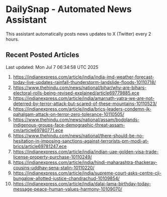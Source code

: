 # DailySnap - Automated News Assistant

This assistant automatically posts news updates to X (Twitter) every 2 hours.

## Recent Posted Articles

Last updated: Mon Jul  7 06:34:58 UTC 2025

1. https://indianexpress.com/article/india/india-imd-weather-forecast-today-live-updates-rainfall-thunderstorm-landslide-floods-10110718/
2. https://www.thehindu.com/news/national/bihar/why-are-bihars-electoral-rolls-being-revised-explained/article69779885.ece
3. https://indianexpress.com/article/india/amarnath-yatra-we-are-not-deterred-by-terror-attack-but-scared-of-these-mountains-10110523/
4. https://indianexpress.com/article/india/brics-leaders-condemn-jk-pahalgam-attack-on-terror-zero-tolerance-10110505/
5. https://www.thehindu.com/news/national/assam/bodolands-indigenous-groups-face-demographic-threat-assam-cm/article69780771.ece
6. https://www.thehindu.com/news/national/there-should-be-no-hesitation-in-imposing-sanctions-against-terrorists-pm-modi-at-brics/article69781247.ece
7. https://indianexpress.com/article/india/indian-uae-golden-visa-trade-license-property-purchase-10110249/
8. https://indianexpress.com/article/india/hindi-maharashtra-thackeray-cousins-uddhav-sena-stalin-10110220/
9. https://indianexpress.com/article/india/supreme-court-asks-centre-cji-bungalow-allotted-justice-chandrachud-10109854/
10. https://indianexpress.com/article/india/dalai-lama-birthday-today-message-peace-human-values-harmony-10109070/
